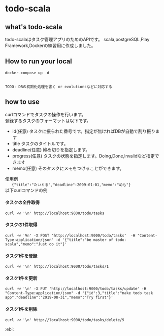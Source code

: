 # todo-scala

## what's todo-scala
todo-scalaはタスク管理アプリのためのAPIです。
scala,postgreSQL,Play Framework,Dockerの練習用に作成しました。  

## How to run your local
```
docker-compose up -d
```  

```

TODO: DBの初期化処理を書く or evolutionsなどに対応する

```

## how to use
curlコマンドでタスクの操作を行います。  
登録するタスクのフォーマットは以下です。  
* id(任意)	タスクに振られた番号です。指定が無ければDBが自動で割り振ります
* title		タスクのタイトルです。
* deadline(任意)	締め切りを指定します。
* progress(任意)	タスクの状態を指定します。Doing,Done,Invalidなど指定できます
* memo(任意)	そのタスクにメモをつけることができます。  

使用例  
`	
{"title":"たいとる","deadline":2099-01-01,"memo":"めも"}
`    
以下curlコマンドの例  

#### タスクの全件取得
```
curl -w '\n' http://localhost:9000/todo/tasks
```
#### タスクの1件取得
```
curl -w '¥n' -X POST 'http://localhost:9000/todo/tasks'  -H "Content-Type:application/json" -d '{"title":"be master of todo-scala","memo":"Just do it"}'
```
#### タスク1件を登録
```
curl -w '\n' http://localhost:9000/todo/tasks/1
```
#### タスク1件を更新
```
curl -w '\n' -X PUT 'http://localhost:9000/todo/tasks/update' -H "Content-Type:application/json" -d '{"id":3,"title":"make todo task app","deadline":"2019-08-31","memo":"Try first"}'
```
#### タスク1件を削除
```
curl -w '\n' http://localhost:9000/todo/tasks/delete/9
```


:ebi:
